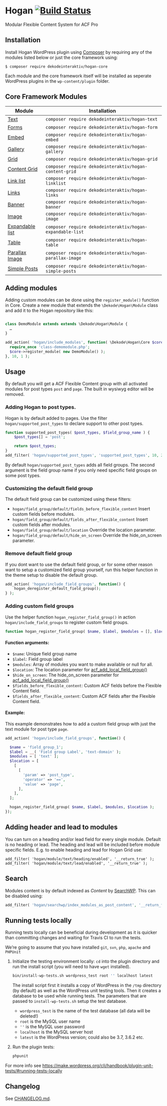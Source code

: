 # Hogan [![Build Status](https://travis-ci.org/DekodeInteraktiv/hogan-core.svg?branch=master)](https://travis-ci.org/DekodeInteraktiv/hogan-core)

Modular Flexible Content System for ACF Pro

## Installation
Install Hogan WordPress plugin using [Composer](https://getcomposer.org/) by requiring any of the modules listed below or just the core framework using:

```shell
$ composer require dekodeinteraktiv/hogan-core
```

Each module and the core framework itself will be installed as seperate WordPress plugins in the `wp-content/plugin` folder.


## Core Framework Modules

Module | Installation
--- | ---
[Text](https://github.com/DekodeInteraktiv/hogan-text) | `composer require dekodeinteraktiv/hogan-text`
[Forms](https://github.com/DekodeInteraktiv/hogan-form) | `composer require dekodeinteraktiv/hogan-form`
[Embed](https://github.com/DekodeInteraktiv/hogan-embed) | `composer require dekodeinteraktiv/hogan-embed`
[Gallery](https://github.com/DekodeInteraktiv/hogan-gallery) | `composer require dekodeinteraktiv/hogan-gallery`
[Grid](https://github.com/DekodeInteraktiv/hogan-grid) | `composer require dekodeinteraktiv/hogan-grid`
[Content Grid](https://github.com/DekodeInteraktiv/hogan-content-grid) | `composer require dekodeinteraktiv/hogan-content-grid`
[Link list](https://github.com/DekodeInteraktiv/hogan-linklist) | `composer require dekodeinteraktiv/hogan-linklist`
[Links](https://github.com/DekodeInteraktiv/hogan-links) | `composer require dekodeinteraktiv/hogan-links`
[Banner](https://github.com/DekodeInteraktiv/hogan-banner) | `composer require dekodeinteraktiv/hogan-banner`
[Image](https://github.com/DekodeInteraktiv/hogan-image) | `composer require dekodeinteraktiv/hogan-image`
[Expandable list](https://github.com/DekodeInteraktiv/hogan-expandable-list) | `composer require dekodeinteraktiv/hogan-expandable-list`
[Table](https://github.com/DekodeInteraktiv/hogan-table) | `composer require dekodeinteraktiv/hogan-table`
[Parallax Image](https://github.com/DekodeInteraktiv/hogan-parallax-image) | `composer require dekodeinteraktiv/hogan-parallax-image`
[Simple Posts](https://github.com/DekodeInteraktiv/hogan-simple-posts) | `composer require dekodeinteraktiv/hogan-simple-posts`


## Adding modules
Adding custom modules can be done using the `register_module()` function in Core. Create a new module that extends the `\Dekode\Hogan\Module` class and add it to the Hogan repository like this:

```php

class DemoModule extends extends \Dekode\Hogan\Module {
  …
}

add_action( 'hogan/include_modules', function( \Dekode\Hogan\Core $core ) {
  require_once 'class-demomodule.php';
  $core->register_module( new DemoModule() );
}, 10, 1 );
```

## Usage
By default you will get a ACF Flexible Content group with all activated modules for post types `post` and `page`. The built in wysiwyg editor will be removed.

### Adding Hogan to post types.
Hogan is by default added to pages. Use the filter `hogan/supported_post_types`
to declare support to other post types.

```php
function supported_post_types( $post_types, $field_group_name ) {
	$post_types[] = 'post';

	return $post_types;
}
add_filter( 'hogan/supported_post_types', 'supported_post_types', 10, 2 );
```

By default `hogan/supported_post_types` adds all field groups. The second
argument is the field group name if you only need specific field groups on some
post types.

### Customizing the default field group
The default field group can be customized using these filters:
- `hogan/field_group/default/fields_before_flexible_content` Insert custom fields before modules.
- `hogan/field_group/default/fields_after_flexible_content` Insert custom fields after modules.
- `hogan/field_group/default/location` Override the location parameter.
- `hogan/field_group/default/hide_on_screen` Override the hide_on_screen parameter.

### Remove default field group
If you dont want to use the default field group, or for some other reason want to setup a customized field group yourself, run this helper function in the theme setup to disable the default group.

```php
add_action( 'hogan/include_field_groups', function() {
	hogan_deregister_default_field_group();
} );
```

### Adding custom field groups
Use the helper function `hogan_register_field_group()` in action `hogan/include_field_groups` to register custom field groups.

```php
function hogan_register_field_group( $name, $label, $modules = [], $location = [], $hide_on_screen = [], $fields_before_flexible_content = [], $fields_after_flexible_content = [] ) {
```

#### Function arguments:
- `$name`: Unique field group name
- `$label`: Field group label
- `$modules`: Array of modules you want to make available or null for all.
- `$location`: The location parameter for [acf_add_local_field_group()](https://www.advancedcustomfields.com/resources/register-fields-via-php/)
- `$hide_on_screen`: The hide_on_screen parameter for [acf_add_local_field_group()](https://www.advancedcustomfields.com/resources/register-fields-via-php/)
- `$fields_before_flexible_content`: Custom ACF fields before the Flexible Content field.
- `$fields_after_flexible_content`: Custom ACF fields after the Flexible Content field.

#### Example:

This example demonstrates how to add a custom field group with just the text module for post type `page`.
```php
add_action( 'hogan/include_field_groups', function() {

  $name = 'field_group_1';
  $label = __( 'Field group Label', 'text-domain' );
  $modules = [ 'text' ];
  $location = [
    [
      [
        'param' => 'post_type',
        'operator' => '==',
        'value' => 'page',
      ],
    ],
  ];

  hogan_register_field_group( $name, $label, $modules, $location );
});
```

## Adding header and lead to modules
You can turn on a heading and/or lead field for every single module. Default is no heading or lead. The heading and lead will be included before module specific fields. E.g. to enable heading and lead for Hogan Grid use:

```
add_filter( 'hogan/module/text/heading/enabled', '__return_true' );
add_filter( 'hogan/module/text/lead/enabled', '__return_true' );
```

## Search
Modules content is by default indexed as _Content_ by [SearchWP](https://searchwp.com/). This can be disabled using:
```php
add_filter( 'hogan/searchwp/index_modules_as_post_content', '__return_false' );
```
## Running tests locally
Running tests locally can be beneficial during development as it is quicker than
committing changes and waiting for Travis CI to run the tests.

We’re going to assume that you have installed `git`, `svn`, `php`, `apache` and
`PHPUnit`

1. Initialize the testing environment locally: `cd` into the plugin directory
   and run the install script (you will need to have `wget` installed).

   ```bash
   bin/install-wp-tests.sh wordpress_test root '' localhost latest
   ```

   The install script first it installs a copy of WordPress in the `/tmp` directory
   (by default) as well as the WordPress unit testing tools. Then it creates a
   database to be used while running tests. The parameters that are passed to
   `install-wp-tests.sh` setup the test database.

   * `wordpress_test` is the name of the test database (all data will be deleted!)
   * `root` is the MySQL user name
   * `''` is the MySQL user password
   * `localhost` is the MySQL server host
   * `latest` is the WordPress version; could also be 3.7, 3.6.2 etc.

2. Run the plugin tests:

   ```bash
   phpunit
   ```

For more info see https://make.wordpress.org/cli/handbook/plugin-unit-tests/#running-tests-locally

## Changelog
See [CHANGELOG.md](CHANGELOG.md).
